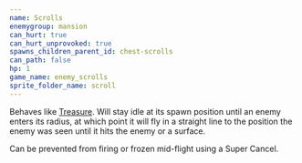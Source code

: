 ```yaml
---
name: Scrolls
enemygroup: mansion
can_hurt: true
can_hurt_unprovoked: true
spawns_children_parent_id: chest-scrolls
can_path: false
hp: 1
game_name: enemy_scrolls
sprite_folder_name: scroll
---
```


Behaves like [Treasure](#treasure). Will stay idle at its spawn position until an enemy enters its radius, at which point it will fly in a straight line to the position the enemy was seen until it hits the enemy or a surface.

Can be prevented from firing or frozen mid-flight using a Super Cancel.
